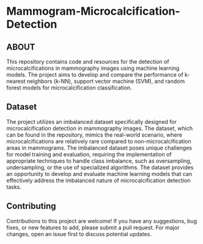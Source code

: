 # Mammogram-Microcalcification-Detection
## ABOUT
This repository contains code and resources for the detection of microcalcifications in mammography images using machine learning models. The project aims to develop and compare the performance of k-nearest neighbors (k-NN), support vector machine (SVM), and random forest models for microcalcification classification.
## Dataset
The project utilizes an imbalanced dataset specifically designed for microcalcification detection in mammography images. The dataset, which can be found in the repository, mimics the real-world scenario, where microcalcifications are relatively rare compared to non-microcalcification areas in mammograms. The imbalanced dataset poses unique challenges for model training and evaluation, requiring the implementation of appropriate techniques to handle class imbalance, such as oversampling, undersampling, or the use of specialized algorithms. The dataset provides an opportunity to develop and evaluate machine learning models that can effectively address the imbalanced nature of microcalcification detection tasks.
## Contributing
Contributions to this project are welcome! If you have any suggestions, bug fixes, or new features to add, please submit a pull request. For major changes, open an issue first to discuss potential updates.
